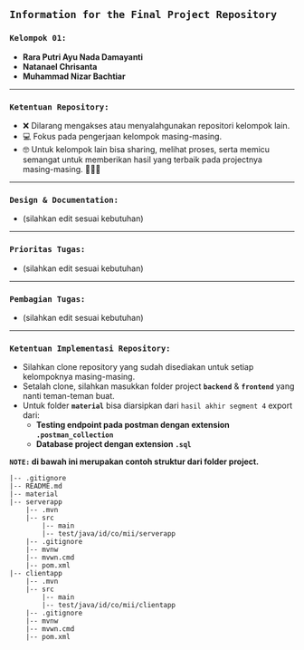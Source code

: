 ## **`Information for the Final Project Repository`**

### **`Kelompok 01:`**

- **Rara Putri Ayu Nada Damayanti**
- **Natanael Chrisanta**
- **Muhammad Nizar Bachtiar**

---

### **`Ketentuan Repository:`**

- ❌ Dilarang mengakses atau menyalahgunakan repositori kelompok lain.
- 💻 Fokus pada pengerjaan kelompok masing-masing.
- 🤓 Untuk kelompok lain bisa sharing, melihat proses, serta memicu semangat untuk memberikan hasil yang terbaik pada projectnya masing-masing. 💪💪💪

---

### **`Design & Documentation:`**

- (silahkan edit sesuai kebutuhan)

---

### **`Prioritas Tugas:`**

- (silahkan edit sesuai kebutuhan)

---

### **`Pembagian Tugas:`**

- (silahkan edit sesuai kebutuhan)

---

### **`Ketentuan Implementasi Repository:`**

- Silahkan clone repository yang sudah disediakan untuk setiap kelompoknya masing-masing.
- Setalah clone, silahkan masukkan folder project **`backend`** & **`frontend`** yang nanti teman-teman buat.
- Untuk folder **`material`** bisa diarsipkan dari `hasil akhir segment 4` export dari:
  - **Testing endpoint pada postman dengan extension `.postman_collection`**
  - **Database project dengan extension `.sql`**

**`NOTE:` di bawah ini merupakan contoh struktur dari folder project.**

```
|-- .gitignore
|-- README.md
|-- material
|-- serverapp
    |-- .mvn
    |-- src
        |-- main
        |-- test/java/id/co/mii/serverapp
    |-- .gitignore
    |-- mvnw
    |-- mvwn.cmd
    |-- pom.xml
|-- clientapp
    |-- .mvn
    |-- src
        |-- main
        |-- test/java/id/co/mii/clientapp
    |-- .gitignore
    |-- mvnw
    |-- mvwn.cmd
    |-- pom.xml
```
